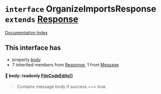 # `interface` OrganizeImportsResponse `extends` [Response](../interface.Response/README.md)

[Documentation Index](../README.md)

## This interface has

- property [body](#-body-readonly-filecodeedits)
- 7 inherited members from [Response](../interface.Response/README.md), 1 from [Message](../interface.Message/README.md)


#### 📄 body: readonly [FileCodeEdits](../interface.FileCodeEdits/README.md)\[]

> Contains message body if success === true.



